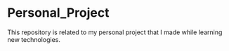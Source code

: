 # Personal_Project
This repository is related to my personal project that I made while learning new technologies.
